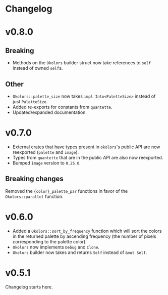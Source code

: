 # Changelog

# v0.8.0

## Breaking
- Methods on the `Okolors` builder struct now take references to `self` instead of owned `self`s.

## Other
- `Okolors::palette_size` now takes `impl Into<PaletteSize>` instead of just `PaletteSize`.
- Added re-exports for constants from `quantette`.
- Updated/expanded documentation.

# v0.7.0
- External crates that have types present in `okolors`'s public API are now reexported (`palette` and `image`).
- Types from `quantette` that are in the public API are also now reexported.
- Bumped `image` version to `0.25.0`.

## Breaking changes
Removed the `{color}_palette_par` functions in favor of the `Okolors::parallel` function.

# v0.6.0

- Added a `Okolors::sort_by_frequency` function which will sort the colors in the returned palette by ascending frequency (the number of pixels corresponding to the palette color).
- `Okolors` now implements `Debug` and `Clone`.
- `Okolors` builder now takes and returns `Self` instead of `&mut Self`.

# v0.5.1

Changelog starts here.
